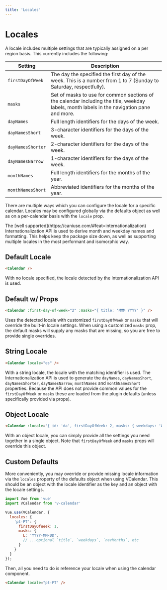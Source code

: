 ```yaml
---
title: 'Locales'
---
```


# Locales

A locale includes multiple settings that are typically assigned on a per region basis. This currently includes the following:

| Setting | Description |
| --- | --- |
| `firstDayOfWeek` | The day the specified the first day of the week. This is a number from 1 to 7 (Sunday to Saturday, respectfully). |
| `masks` | Set of masks to use for common sections of the calendar including the title, weekday labels, month labels in the navigation pane and more. |
| `dayNames` | Full length identifiers for the days of the week. |
| `dayNamesShort` | 3-character identifiers for the days of the week. |
| `dayNamesShorter` | 2-character identifiers for the days of the week. |
| `dayNamesNarrow` | 1-character identifiers for the days of the week. |
| `monthNames` | Full length identifiers for the months of the year. |
| `monthNamesShort` | Abbreviated identifiers for the months of the year. |

There are multiple ways which you can configure the locale for a specific calendar. Locales may be configured globally via the defaults object as well as on a per-calendar basis with the `locale` prop.

<BaseAlert success>
The [well supported](https://caniuse.com/#feat=internationalization) Internationalization API is used to derive month and weekday names and formatting. This helps keep the package size down, as well as supporting multiple locales in the most performant and isomorphic way.
</BaseAlert>

## Default Locale

```html
<Calendar />
```

With no locale specified, the locale detected by the Internationalization API is used.

## Default w/ Props

```html
<Calendar :first-day-of-week="2" :masks="{ title: 'MMM YYYY' }" />
```

<Example centered>
  <Calendar :first-day-of-week="2" :masks="{ title: 'MMM YYYY' }" />
</Example>

Uses the detected locale with customized `firstDayOfWeek` or `masks` that will override the built-in locale settings. When using a customized `masks` prop, the default masks will supply any masks that are missing, so you are free to provide single overrides.

## String Locale

```html
<Calendar locale="es" />
```

<Example centered>
  <Calendar locale="es" />
</Example>

With a string locale, the locale with the matching identifier is used. The Internationalization API is used to generate the `dayNames`, `dayNamesShort`, `dayNamesShorter`, `dayNamesNarrow`, `monthNames` and `monthNamesShort` properties. Because the API does not provide common values for the `firstDayOfWeek` or `masks` these are loaded from the plugin defaults (unless specifically provided via props).

## Object Locale

```html
<Calendar :locale="{ id: 'da', firstDayOfWeek: 2, masks: { weekdays: 'WW' } }" />
```

<Example centered>
  <Calendar :locale="{ id: 'da', firstDayOfWeek: 2, masks: { weekdays: 'WW' } }" />
</Example>

With an object locale, you can simply provide all the settings you need together in a single object.
Note that `firstDayOfWeek` and `masks` props will override this object.

## Custom Defaults

More conveniently, you may override or provide missing locale information via the `locales` property of the defaults object when using VCalendar. This should be an object with the locale identifier as the key and an object with the locale settings.

```js
import Vue from 'vue'
import VCalendar from 'v-calendar'

Vue.use(VCalendar, {
  locales: {
    'pt-PT': {
      firstDayOfWeek: 1,
      masks: {
        L: 'YYYY-MM-DD',
        // ...optional `title`, `weekdays`, `navMonths`, etc
      }
    }
  }
});
```

Then, all you need to do is reference your locale when using the calendar component.

```html
<Calendar locale="pt-PT" />
```

<Example centered>
  <Calendar locale="pt-PT" />
</Example>